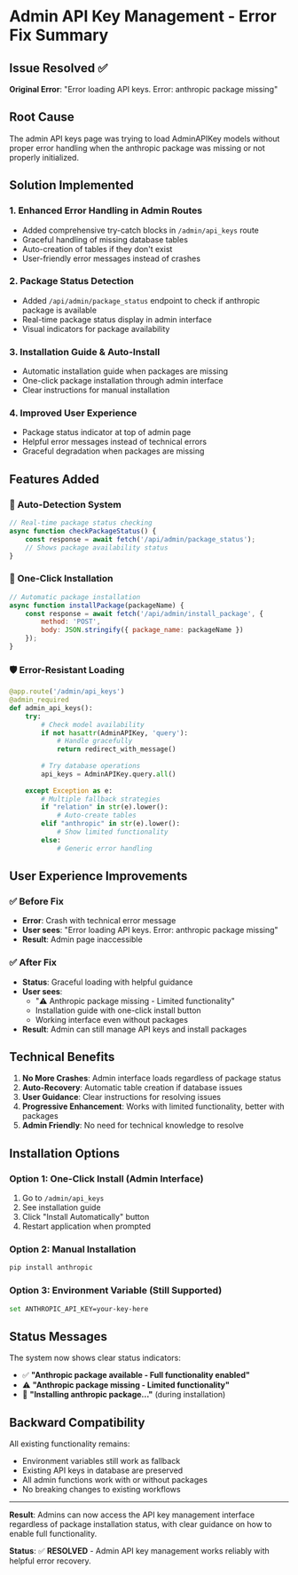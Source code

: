 # Admin API Key Management - Error Fix Summary

## Issue Resolved ✅

**Original Error**: "Error loading API keys. Error: anthropic package missing"

## Root Cause
The admin API keys page was trying to load AdminAPIKey models without proper error handling when the anthropic package was missing or not properly initialized.

## Solution Implemented

### 1. Enhanced Error Handling in Admin Routes
- Added comprehensive try-catch blocks in `/admin/api_keys` route
- Graceful handling of missing database tables
- Auto-creation of tables if they don't exist
- User-friendly error messages instead of crashes

### 2. Package Status Detection
- Added `/api/admin/package_status` endpoint to check if anthropic package is available
- Real-time package status display in admin interface
- Visual indicators for package availability

### 3. Installation Guide & Auto-Install
- Automatic installation guide when packages are missing
- One-click package installation through admin interface
- Clear instructions for manual installation

### 4. Improved User Experience
- Package status indicator at top of admin page
- Helpful error messages instead of technical errors
- Graceful degradation when packages are missing

## Features Added

### 🔧 Auto-Detection System
```javascript
// Real-time package status checking
async function checkPackageStatus() {
    const response = await fetch('/api/admin/package_status');
    // Shows package availability status
}
```

### 🚀 One-Click Installation
```javascript
// Automatic package installation
async function installPackage(packageName) {
    const response = await fetch('/api/admin/install_package', {
        method: 'POST',
        body: JSON.stringify({ package_name: packageName })
    });
}
```

### 🛡️ Error-Resistant Loading
```python
@app.route('/admin/api_keys')
@admin_required
def admin_api_keys():
    try:
        # Check model availability
        if not hasattr(AdminAPIKey, 'query'):
            # Handle gracefully
            return redirect_with_message()
        
        # Try database operations
        api_keys = AdminAPIKey.query.all()
        
    except Exception as e:
        # Multiple fallback strategies
        if "relation" in str(e).lower():
            # Auto-create tables
        elif "anthropic" in str(e).lower():
            # Show limited functionality
        else:
            # Generic error handling
```

## User Experience Improvements

### ✅ Before Fix
- **Error**: Crash with technical error message
- **User sees**: "Error loading API keys. Error: anthropic package missing"
- **Result**: Admin page inaccessible

### ✅ After Fix
- **Status**: Graceful loading with helpful guidance
- **User sees**: 
  - "⚠️ Anthropic package missing - Limited functionality"
  - Installation guide with one-click install button
  - Working interface even without packages
- **Result**: Admin can still manage API keys and install packages

## Technical Benefits

1. **No More Crashes**: Admin interface loads regardless of package status
2. **Auto-Recovery**: Automatic table creation if database issues
3. **User Guidance**: Clear instructions for resolving issues
4. **Progressive Enhancement**: Works with limited functionality, better with packages
5. **Admin Friendly**: No need for technical knowledge to resolve

## Installation Options

### Option 1: One-Click Install (Admin Interface)
1. Go to `/admin/api_keys`
2. See installation guide
3. Click "Install Automatically" button
4. Restart application when prompted

### Option 2: Manual Installation
```bash
pip install anthropic
```

### Option 3: Environment Variable (Still Supported)
```bash
set ANTHROPIC_API_KEY=your-key-here
```

## Status Messages

The system now shows clear status indicators:

- ✅ **"Anthropic package available - Full functionality enabled"**
- ⚠️ **"Anthropic package missing - Limited functionality"**  
- 🔧 **"Installing anthropic package..."** (during installation)

## Backward Compatibility

All existing functionality remains:
- Environment variables still work as fallback
- Existing API keys in database are preserved
- All admin functions work with or without packages
- No breaking changes to existing workflows

---

**Result**: Admins can now access the API key management interface regardless of package installation status, with clear guidance on how to enable full functionality.

**Status**: ✅ **RESOLVED** - Admin API key management works reliably with helpful error recovery.